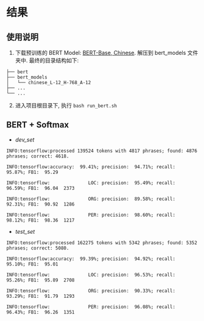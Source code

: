 # 结果

## 使用说明

1. 下载预训练的 BERT Model: [BERT-Base, Chinese](https://storage.googleapis.com/bert_models/2018_11_03/chinese_L-12_H-768_A-12.zip). 解压到 bert_models 文件夹中. 
最终的目录结构如下:
```
├── bert
├── bert_models
│   └── chinese_L-12_H-768_A-12
├── ...
└── ...
```

2. 进入项目根目录下, 执行 `bash run_bert.sh`


## BERT + Softmax

- *dev_set*

```
INFO:tensorflow:processed 139524 tokens with 4817 phrases; found: 4876 phrases; correct: 4618.

INFO:tensorflow:accuracy:  99.41%; precision:  94.71%; recall:  95.87%; FB1:  95.29

INFO:tensorflow:              LOC: precision:  95.49%; recall:  96.59%; FB1:  96.04  2373

INFO:tensorflow:              ORG: precision:  89.58%; recall:  92.31%; FB1:  90.92  1286

INFO:tensorflow:              PER: precision:  98.60%; recall:  98.12%; FB1:  98.36  1217
```

- *test_set*

```
INFO:tensorflow:processed 162275 tokens with 5342 phrases; found: 5352 phrases; correct: 5080.

INFO:tensorflow:accuracy:  99.39%; precision:  94.92%; recall:  95.10%; FB1:  95.01

INFO:tensorflow:              LOC: precision:  96.53%; recall:  95.26%; FB1:  95.89  2708

INFO:tensorflow:              ORG: precision:  90.33%; recall:  93.29%; FB1:  91.79  1293

INFO:tensorflow:              PER: precision:  96.08%; recall:  96.43%; FB1:  96.26  1351
```
